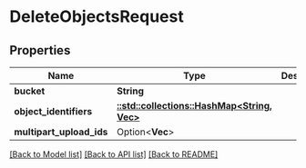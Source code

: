 # DeleteObjectsRequest

## Properties

Name | Type | Description | Notes
------------ | ------------- | ------------- | -------------
**bucket** | **String** |  | 
**object_identifiers** | [**::std::collections::HashMap<String, Vec<i32>>**](set.md) |  | 
**multipart_upload_ids** | Option<**Vec<String>**> |  | [optional]

[[Back to Model list]](../README.md#documentation-for-models) [[Back to API list]](../README.md#documentation-for-api-endpoints) [[Back to README]](../README.md)


